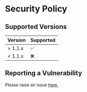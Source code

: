# Security Policy

## Supported Versions

| Version | Supported          |
| ------- | ------------------ |
| > 1.1.x   | :white_check_mark: |
| < 1.1.x   | :x:                |

## Reporting a Vulnerability

Please raise an issue [here.](https://github.com/facetrollex/browser-notifications-api/issues)
